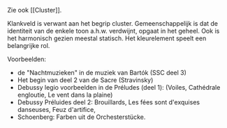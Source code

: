 Zie ook [[Cluster]].

Klankveld is verwant aan het begrip cluster. Gemeenschappelijk is dat de identiteit van de enkele toon a.h.w. verdwijnt, opgaat in het geheel. Ook is het harmonisch gezien meestal statisch. Het kleurelement speelt een belangrijke rol. 

Voorbeelden: 
- de "Nachtmuzieken" in de muziek van Bartók (SSC deel 3)
- Het begin van deel 2 van de Sacre (Stravinsky)
- Debussy legio voorbeelden in de Préludes (deel 1): (Voiles, Cathédrale engloutie, Le vent dans la plaine)
- Debussy Préluides deel 2: Brouillards, Les fées sont d'exquises danseuses, Feuz d'artifice, 
- Schoenberg: Farben uit de Orchesterstücke.
